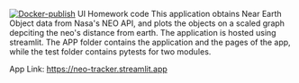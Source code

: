 [![Docker-publish](https://github.com/NP434/Near_Earth_Object_Tracker/actions/workflows/docker-publish.yml/badge.svg)](https://github.com/NP434/Near_Earth_Object_Tracker/actions/workflows/docker-publish.yml)
UI Homework code
This application obtains Near Earth Object data from Nasa's NEO API, and plots the objects on a scaled graph depciting the neo's distance from earth.
The application is hosted using streamlit.
The APP folder contains the application and the pages of the app, while the test folder contains pytests for two modules.

App Link: https://neo-tracker.streamlit.app
